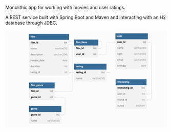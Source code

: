 Monolithic app for working with movies and user ratings.

A REST service built with Spring Boot and Maven and interacting with an H2 database through JDBC.

![Database Diagram](https://github.com/DariaChagadaeva/java-filmorate/blob/main/filmorate%20db.png)
